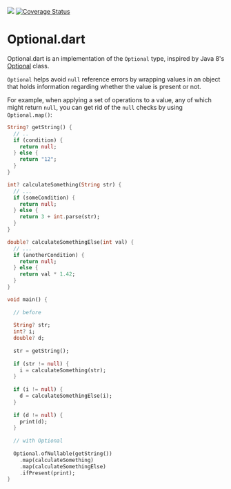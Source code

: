 ![](https://github.com/tonio-ramirez/optional.dart/workflows/tests/badge.svg?branch=master)
[![Coverage Status](https://coveralls.io/repos/github/tonio-ramirez/optional.dart/badge.svg?branch=master)](https://coveralls.io/github/tonio-ramirez/optional.dart?branch=master)

Optional.dart
=============

Optional.dart is an implementation of the `Optional` type, inspired by Java 8's [Optional][javaOptional] class.

`Optional` helps avoid `null` reference errors by wrapping values in an object that holds information
regarding whether the value is present or not.

For example, when applying a set of operations to a value, any of which might return `null`,
you can get rid of the `null` checks by using `Optional.map()`:

```dart
String? getString() {
  // ..
  if (condition) {
    return null;
  } else {
    return "12";
  }
}

int? calculateSomething(String str) {
  // ...
  if (someCondition) {
    return null;
  } else {
    return 3 + int.parse(str);
  }
} 

double? calculateSomethingElse(int val) {
  // ...
  if (anotherCondition) {
    return null;
  } else {
    return val * 1.42;
  }
}

void main() {
  
  // before
  
  String? str;
  int? i;
  double? d;
  
  str = getString();
  
  if (str != null) {
    i = calculateSomething(str);
  }
  
  if (i != null) {
    d = calculateSomethingElse(i);
  }
  
  if (d != null) {
    print(d);
  }
  
  // with Optional
  
  Optional.ofNullable(getString())
    .map(calculateSomething)
    .map(calculateSomethingElse)
    .ifPresent(print);
}
```

[javaOptional]: https://docs.oracle.com/javase/8/docs/api/java/util/Optional.html
